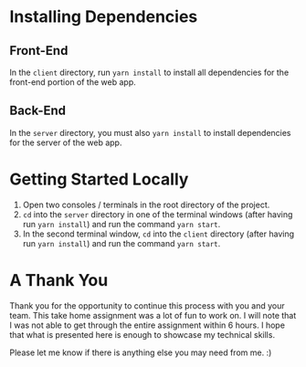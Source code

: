 # Installing Dependencies

## Front-End

In the `client` directory, run `yarn install` to install all dependencies for the front-end portion of the web app.

## Back-End

In the `server` directory, you must also `yarn install` to install dependencies for the server of the web app.

# Getting Started Locally

1. Open two consoles / terminals in the root directory of the project.
2. `cd` into the `server` directory in one of the terminal windows (after having run `yarn install`) and run the command `yarn start`.
3. In the second terminal window, `cd` into the `client` directory (after having run `yarn install`) and run the command `yarn start`.

# A Thank You

Thank you for the opportunity to continue this process with you and your team. This take home assignment was a lot of fun to work on. I will note that I was not able to get through the entire assignment within 6 hours. I hope that what is presented here is enough to showcase my technical skills.

Please let me know if there is anything else you may need from me. :)
